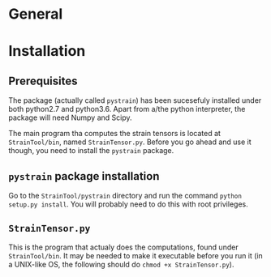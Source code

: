 # General

# Installation

## Prerequisites

The package (actually called `pystrain`) has been sucesefuly installed under
both python2.7 and python3.6.
Apart from a/the python interpreter, the package will need Numpy and Scipy.

The main program tha computes the strain tensors is located at `StrainTool/bin`,
named `StrainTensor.py`. Before you go ahead and use it though, you need to
install the `pystrain` package.

## `pystrain` package installation
Go to the `StrainTool/pystrain` directory and run the command
`python setup.py install`. You will probably need to do this with root 
privileges.

## `StrainTensor.py`

This is the program that actualy does the computations, found under `StrainTool/bin`.
It may be needed to make it executable before you run it (in a UNIX-like OS, 
the following should do `chmod +x StrainTensor.py`).
